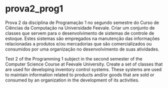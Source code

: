 # prova2_prog1
Prova 2 da disciplina de Programação 1 no segundo semestre do Curso de Ciências da Computação na Universidade Feevale. Criar um conjunto de classes que servem para o desenvolvimento de sistemas de controle de estoque. Estes sistemas são empregados na manutenção das informações relacionadas a produtos e/ou mercadorias que são comercializados ou consumidos por uma organização no desenvolvimento de suas atividades.

Test 2 of the Programming 1 subject in the second semester of the Computer Science Course at Feevale University. Create a set of classes that are used for developing inventory control systems. These systems are used to maintain information related to products and/or goods that are sold or consumed by an organization in the development of its activities.

